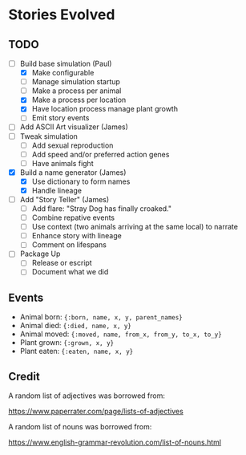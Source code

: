 # Stories Evolved

## TODO

* [ ] Build base simulation (Paul)
    * [x] Make configurable
    * [ ] Manage simulation startup
    * [ ] Make a process per animal
    * [x] Make a process per location
    * [x] Have location process manage plant growth
    * [ ] Emit story events
* [ ] Add ASCII Art visualizer (James)
* [ ] Tweak simulation
    * [ ] Add sexual reproduction
    * [ ] Add speed and/or preferred action genes
    * [ ] Have animals fight
* [X] Build a name generator (James)
    * [X] Use dictionary to form names
    * [X] Handle lineage
* [ ] Add "Story Teller" (James)
    * [ ] Add flare:  "Stray Dog has finally croaked."
    * [ ] Combine repative events
    * [ ] Use context (two animals arriving at the same local) to narrate
    * [ ] Enhance story with lineage
    * [ ] Comment on lifespans
* [ ] Package Up
    * [ ] Release or escript
    * [ ] Document what we did

## Events

* Animal born:  `{:born, name, x, y, parent_names}`
* Animal died:  `{:died, name, x, y}`
* Animal moved:  `{:moved, name, from_x, from_y, to_x, to_y}`
* Plant grown:  `{:grown, x, y}`
* Plant eaten:  `{:eaten, name, x, y}`

## Credit

A random list of adjectives was borrowed from:

https://www.paperrater.com/page/lists-of-adjectives

A random list of nouns was borrowed from:

https://www.english-grammar-revolution.com/list-of-nouns.html
